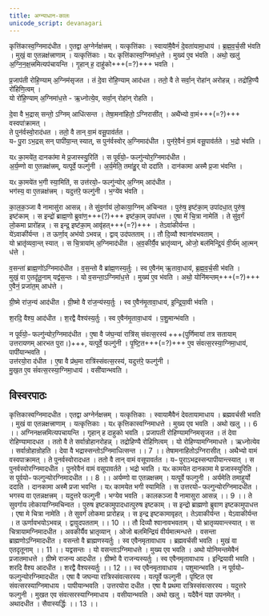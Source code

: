 ```yaml
---
title: अग्न्याधान-कालः
unicode_script: devanagari
---
```


कृत्ति॑कास्व॒ग्निमाद॑धीत । ए॒तद्वा अ॒ग्नेर्नक्ष॑त्त्रम् । यत्कृत्ति॑काः । स्वाया॑मै॒वैनं॑ दे॒वता॑यामा॒धाय॑ । ब्र॒ह्म॒व॒र्च॒सी भ॑वति । मुखं॒ वा ए॒तन्नक्ष॑त्त्राणाम् । यत्कृत्ति॑काः । यᳵ कृत्ति॑कास्व॒ग्निमा॑ध॒त्ते । मुख्य॑ ए॒व भ॑वति । अथो॒ खलु॑ अ॒ग्नि॒न॒क्ष॒त्त्रमित्यप॑चायन्ति । गृ॒हान् ह॒ दाहु॑को+++(=?)+++ भवति ।  

प्र॒जाप॑ती रोहि॒ण्याम् अ॒ग्निम॑सृजत । तं दे॒वा रो॑हि॒ण्याम् आद॑धत । ततो॒ वै ते सर्वा॒न् रोहा॑न् अरोहन्न् । तद्रो॑हि॒ण्यै रो॑हिणि॒त्वम् ।  
यो रो॑हि॒ण्याम् अ॒ग्निमा॑ध॒त्ते - ऋ॒ध्नोत्ये॒व, सर्वा॒न् रोहा॑न् रोहति ।

दे॒वा वै भ॒द्रास् सन्तो॒ ऽग्निम् आधि॑त्सन्त । तेषा॒मना॑हितो॒ ऽग्निरासी॑त् । अथै॑भ्यो वा॒मं+++(=?)+++ वस्वपा॑क्रामत् ।  
ते पुन॑र्वस्वो॒राद॑धत । ततो॒ वै तान् वा॒मं वसू॒पाव॑र्तत ।  
यᳶ पु॒रा ऽभ॒द्रस् सन् पापी॑या॒न्त् स्यात्, स पुन॑र्वस्वोर् अ॒ग्निमाद॑धीत । पुन॑रे॒वैनं॑ वा॒मं वसू॒पाव॑र्तते । भ॒द्रो भ॑वति ।  

यᳵ का॒मये॑त॒ दानका॑मा मे प्र॒जास्स्यु॒रिति॑ । स पूर्व॑यो॒ᳶ फल्गु॑न्योर॒ग्निमाद॑धीत ।  
अ॒र्य॒म्णो वा ए॒तन्नक्ष॑त्त्रम्, यत्पूर्वे॒ फल्गु॑नी । अ॒र्य॒मेति॒ तमा॑हु॒र् यो ददा॑ति । दान॑कामा अस्मै प्र॒जा भ॑वन्ति ।

यᳵ का॒मये॑त भ॒गी स्या॒मिति॑, स उत्त॑रयो॒ᳶ फल्गु॑न्योर् अ॒ग्निम् आद॑धीत ।  
भग॑स्य॒ वा ए॒तन्नक्ष॑त्त्रम् । यदुत्त॑रे॒ फल्गु॑नी । भ॒ग्ये॑व भ॑वति । 

का॒ल॒क॒ञ्जा वै नामासु॑रा आसन्न् । ते सु॑व॒र्गाय॑ लो॒काया॒ग्निम् अ॑चिन्वत । पुरु॑ष॒ इष्ट॑का॒म् उपा॑दधा॒त् पुरु॑ष॒ इष्ट॑काम् । स इन्द्रो॑ ब्राह्म॒णो ब्रुवा॑ण॒+++(?)+++ इष्ट॑का॒म् उपा॑धत्त । ए॒षा मे॑ चि॒त्रा नामेति॑ । ते सु॑व॒र्गं लो॒कमा प्रारो॑हन्न् । स इन्द्र॒ इष्ट॑का॒म् आवृ॑हत्+++(=?)+++ । तेऽवा॑कीर्यन्त ।  
ये॑ऽवाकी॑र्यन्त । त ऊर्णा॒व् अभ॑यो ऽभवन्न् । द्वाव् उद॑पतताम् ।। तौ दि॒व्यौ श्वाना॑वभवताम् ।  
यो भ्रातृ॑व्यवा॒न्त् स्यात् । स चि॒त्राया॑म् अ॒ग्निमाद॑धीत । अ॒व॒कीर्यै॒व भ्रातृ॑व्यान्, ओजो॒ बल॑मिन्द्रि॒यं वी॒र्य॑म् आ॒त्मन् ध॑त्ते । 

व॒सन्ता॑ ब्राह्म॒णो॑ऽग्निमाद॑धीत । व॒स॒न्तो वै ब्रा॑ह्म॒णस्य॒र्तुः । स्व ए॒वैन॑म् ऋ॒तावा॒धाय॑, ब्र॒ह्म॒व॒र्च॒सी भ॑वति ।  
मुखं॒ वा ए॒तदृ॑तू॒नाम् यद्व॑स॒न्तः । यो व॒सन्ता॒ऽग्निमा॑ध॒त्ते । मुख्य॑ ए॒व भ॑वति । अथो॒ योनि॑मन्तम्+++(=?)+++ ए॒वैनं॒ प्रजा॑त॒म् आध॑त्ते । 

ग्री॒ष्मे रा॑ज॒न्य॑ आद॑धीत । ग्री॒ष्मो वै रा॑ज॒न्य॑स्य॒र्तुः । स्व ए॒वैन॑मृ॒तावा॒धाय॑, इ॒न्द्रि॒या॒वी भ॑वति । 

श॒रदि॒ वैश्य॒ आद॑धीत । श॒रद्वै वैश्य॑स्य॒र्तुः । स्व ए॒वैन॑मृ॒तावा॒धाय॑ । प॒शु॒मान्भ॑वति । 

न पूर्व॑यो॒ᳶ फल्गु॑न्योर॒ग्निमाद॑धीत । ए॒षा वै ज॑घ॒न्या॑ रात्रि॑स् संवत्स॒रस्य॑ +++(पुर्णिमायां तत्र सतायाम् उत्तरायणम् आरभत पुरा।)+++, यत्पूर्वे॒ फल्गु॑नी । पृ॒ष्टि॒त+++(=?)+++ ए॒व सं॑वत्स॒रस्या॒ग्निमा॒धाय॑, पापी॑यान्भवति ।  
उत्त॑रयो॒रा द॑धीत । ए॒षा वै प्र॑थ॒मा रात्रि॑स्संवत्स॒रस्य॑, यदुत्त॑रे॒ फल्गु॑नी ।  
मु॒ख॒त ए॒व सं॑वत्स॒रस्या॒ग्निमा॒धाय॑ । वसी॑यान्भवति । 


## विस्वरपाठः
कृत्तिकास्वग्निमादधीत । एतद्वा अग्नेर्नक्षत्त्रम् । यत्कृत्तिकाः । स्वायामैवैनं देवतायामाधाय । ब्रह्मवर्चसी भवति । मुखं वा एतन्नक्षत्त्राणाम् । यत्कृत्तिकाः । यᳵ कृत्तिकास्वग्निमाधत्ते । मुख्य एव भवति । अथो खलु ।। 6 ।।
अग्निनक्षत्त्रमित्यपचायन्ति । गृहान् ह दाहुको भवति । प्रजापती रोहिण्यामग्निमसृजत । तं देवा रोहिण्यामादधत । ततो वै ते सर्वान्रोहानरोहन्न् । तद्रोहिण्यै रोहिणित्वम् । यो रोहिण्यामग्निमाधत्ते । ऋध्नोत्येव । सर्वान्रोहान्रोहति । देवा वै भद्रास्सन्तोऽग्निमाधित्सन्त ।। 7 ।।
तेषामनाहितोऽग्निरासीत् । अथैभ्यो वामं वस्वपाक्रामत् । ते पुनर्वस्वोरादधत । ततो वै तान् वामं वसूपावर्तत । यᳶ पुराऽभद्रस्सन्पापीयान्त्स्यात् । स पुनर्वस्वोरग्निमादधीत । पुनरेवैनं वामं वसूपावर्तते । भद्रो भवति । यᳵ कामयेत दानकामा मे प्रजास्स्युरिति । स पूर्वयोᳶ फल्गुन्योरग्निमादधीत ।। 8 ।।
अर्यम्णो वा एतन्नक्षत्त्रम् । यत्पूर्वे फल्गुनी । अर्यमेति तमाहुर्यो ददाति । दानकामा अस्मै प्रजा भवन्ति । यᳵ कामयेत भगी स्यामिति । स उत्तरयोᳶ फल्गुन्योरग्निमादधीत । भगस्य वा एतन्नक्षत्त्रम् । यदुत्तरे फल्गुनी । भग्येव भवति । कालकञ्जा वै नामासुरा आसन्न् ।। 9 ।।
ते सुवर्गाय लोकायाग्निमचिन्वत । पुरुष इष्टकामुपादधात्पुरुष इष्टकाम् । स इन्द्रो ब्राह्मणो ब्रुवाण इष्टकामुपाधत्त । एषा मे चित्रा नामेति । ते सुवर्गं लोकमा प्रारोहन्न् । स इन्द्र इष्टकामावृहत् । तेऽवाकीर्यन्त । येऽवाकीर्यन्त । त ऊर्णावभयोऽभवन्न् । द्वावुदपतताम् ।। 10 ।।
तौ दिव्यौ श्वानावभवताम् । यो भ्रातृव्यवान्त्स्यात् । स चित्रायामग्निमादधीत । अवकीर्यैव भ्रातृव्यान् । ओजो बलमिन्द्रियं वीर्यमात्मन्धत्ते । वसन्ता ब्राह्मणोऽग्निमादधीत । वसन्तो वै ब्राह्मणस्यर्तुः । स्व एवैनमृतावाधाय । ब्रह्मवर्चसी भवति । मुखं वा एतदृतूनाम् ।। 11 ।।
यद्वसन्तः । यो वसन्ताऽग्निमाधत्ते । मुख्य एव भवति । अथो योनिमन्तमेवैनं प्रजातमाधत्ते । ग्रीष्मे राजन्य आदधीत । ग्रीष्मो वै राजन्यस्यर्तुः । स्व एवैनमृतावाधाय । इन्द्रियावी भवति । शरदि वैश्य आदधीत । शरद्वै वैश्यस्यर्तुः ।। 12 ।।
स्व एवैनमृतावाधाय । पशुमान्भवति । न पूर्वयोᳶ फल्गुन्योरग्निमादधीत । एषा वै जघन्या रात्रिस्संवत्सरस्य । यत्पूर्वे फल्गुनी । पृष्टित एव संवत्सरस्याग्निमाधाय । पापीयान्भवति । उत्तरयोरा दधीत । एषा वै प्रथमा रात्रिस्संवत्सरस्य । यदुत्तरे फल्गुनी । मुखत एव संवत्सरस्याग्निमाधाय । वसीयान्भवति । अथो खलु । यदैवैनं यज्ञ उपनमेत् । अथादधीत । सैवास्यर्द्धिः ।। 13 ।।